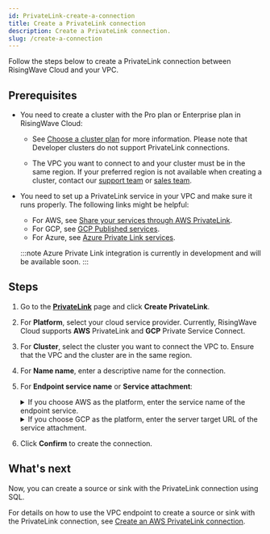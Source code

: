 ```yaml
---
id: PrivateLink-create-a-connection
title: Create a PrivateLink connection
description: Create a PrivateLink connection.
slug: /create-a-connection
---
```


Follow the steps below to create a PrivateLink connection between RisingWave Cloud and your VPC.

## Prerequisites

- You need to create a cluster with the Pro plan or Enterprise plan in RisingWave Cloud:

  - See [Choose a cluster plan](/cluster-choose-a-cluster-plan.md) for more information. Please note that Developer clusters do not support PrivateLink connections.

  - The VPC you want to connect to and your cluster must be in the same region. If your preferred region is not available when creating a cluster, contact our [support team](mailto:cloud-support@risingwave-labs.com) or [sales team](mailto:sales@risingwave-labs.com).

- You need to set up a PrivateLink service in your VPC and make sure it runs properly. The following links might be helpful:

  - For AWS, see [Share your services through AWS PrivateLink](https://docs.aws.amazon.com/vpc/latest/privatelink/privatelink-share-your-services.html).
  - For GCP, see [GCP Published services](https://cloud.google.com/vpc/docs/about-vpc-hosted-services).
  - For Azure, see [Azure Private Link services](https://learn.microsoft.com/en-us/azure/private-link/private-link-service-overview).

  :::note
  Azure Private Link integration is currently in development and will be available soon.
  :::

## Steps

1. Go to the [**PrivateLink**](https://cloud.risingwave.com/connection/) page and click **Create PrivateLink**.

2. For **Platform**, select your cloud service provider. Currently, RisingWave Cloud supports **AWS** PrivateLink and **GCP** Private Service Connect.

3. For **Cluster**, select the cluster you want to connect the VPC to. Ensure that the VPC and the cluster are in the same region.

4. For **Name name**, enter a descriptive name for the connection.
5. For **Endpoint service name** or **Service attachment**:

   <details>
    <summary>If you choose AWS as the platform, enter the service name of the endpoint service.</summary>

   You can find it in the [Amazon VPC console](https://console.aws.amazon.com/vpc/) → **Endpoint services** → **Service name** section.

   <img
   src={require('./images/aws-endpoint-service-name.png').default}
   alt="AWS endpoint service name"
   />
   </details>

   <details>
    <summary>If you choose GCP as the platform, enter the server target URL of the service attachment.</summary>

   You can find it in the [Google Cloud Console](https://console.cloud.google.com/) → **Network services** → **Private Service Connect**.

   <img
   src={require('./images/gcp-service-attachment.png').default}
   alt="GCP Service attachment"
   />

   </details>

6. Click **Confirm** to create the connection.

## What's next

Now, you can create a source or sink with the PrivateLink connection using SQL.

For details on how to use the VPC endpoint to create a source or sink with the PrivateLink connection, see [Create an AWS PrivateLink connection](/docs/current/sql-create-connection/#create-an-aws-privatelink-connection).
